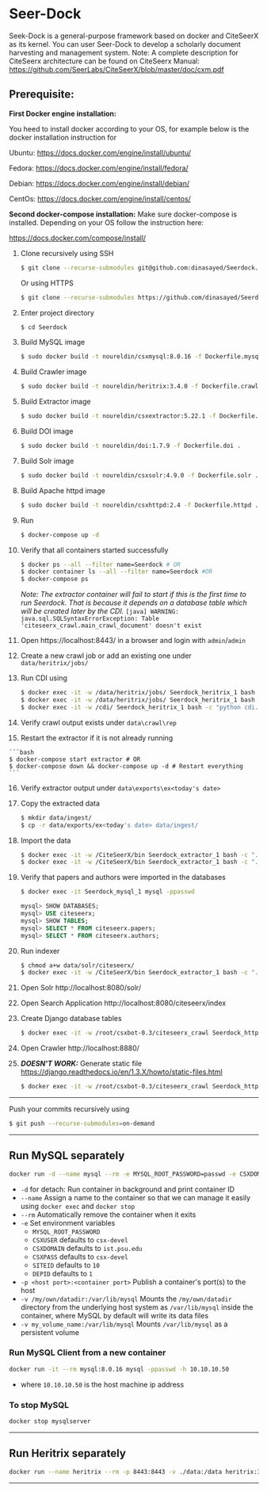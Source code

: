 # Seer-Dock

Seek-Dock is a general-purpose framework based on docker and CiteSeerX as its kernel. You can user Seer-Dock to develop a scholarly document harvesting and management system. 
Note: A complete description for CiteSeerx architecture can be found on CiteSeerx Manual:
https://github.com/SeerLabs/CiteSeerX/blob/master/doc/cxm.pdf


## Prerequisite:

**First Docker engine installation:**

You heed to install docker according to your OS, for example below is the docker installation instruction for 

Ubuntu: https://docs.docker.com/engine/install/ubuntu/

Fedora: https://docs.docker.com/engine/install/fedora/

Debian: https://docs.docker.com/engine/install/debian/

CentOs: https://docs.docker.com/engine/install/centos/

**Second docker-compose installation:** 
Make sure docker-compose is installed. Depending on your OS follow the instruction here:

https://docs.docker.com/compose/install/


1. Clone recursively using SSH

   ```bash
   $ git clone --recurse-submodules git@github.com:dinasayed/Seerdock.git
   ```

   Or using HTTPS

   ```bash
   $ git clone --recurse-submodules https://github.com/dinasayed/Seerdock.git
   ```

2. Enter project directory

   ```bash
   $ cd Seerdock
   ```

3. Build MySQL image

   ```bash
   $ sudo docker build -t noureldin/csxmysql:8.0.16 -f Dockerfile.mysql .
   ```

4. Build Crawler image

   ```bash
   $ sudo docker build -t noureldin/heritrix:3.4.0 -f Dockerfile.crawler .
   ```

5. Build Extractor image

   ```bash
   $ sudo docker build -t noureldin/csxextractor:5.22.1 -f Dockerfile.extractor .
   ```

6. Build DOI image

   ```bash
   $ sudo docker build -t noureldin/doi:1.7.9 -f Dockerfile.doi .
   ```

7. Build Solr image

   ```bash
   $ sudo docker build -t noureldin/csxsolr:4.9.0 -f Dockerfile.solr .
   ```

8. Build Apache httpd image

   ```bash
   $ sudo docker build -t noureldin/csxhttpd:2.4 -f Dockerfile.httpd .
   ```
   
9. Run

   ```bash
   $ docker-compose up -d
   ```
   
10. Verify that all containers started successfully

    ```bash
    $ docker ps --all --filter name=Seerdock # OR
    $ docker container ls --all --filter name=Seerdock #OR
    $ docker-compose ps
    ```
    
    *Note: The extractor container will fail to start if this is the first time to run Seerdock. That is because it depends on a database table which will be created later by the CDI.*
      `[java] WARNING: java.sql.SQLSyntaxErrorException: Table 'citeseerx_crawl.main_crawl_document' doesn't exist`
   
11. Open https://localhost:8443/ in a browser and login with `admin`/`admin`

12. Create a new crawl job or add an existing one under `data/heritrix/jobs/`

13. Run CDI using

    ```bash
    $ docker exec -it -w /data/heritrix/jobs/ Seerdock_heritrix_1 bash -c "rm latest" # Delete latest link if already exists
    $ docker exec -it -w /data/heritrix/jobs/ Seerdock_heritrix_1 bash -c "ln -s <job_name> latest"
    $ docker exec -it -w /cdi/ Seerdock_heritrix_1 bash -c "python cdi.py"
    ```

14. Verify crawl output exists under `data\crawl\rep`

15.  Restart the extractor if it is not already running

    ```bash
    $ docker-compose start extractor # OR
    $ docker-compose down && docker-compose up -d # Restart everything
    ```

16. Verify extractor output under `data\exports\ex<today's date>`

17. Copy the extracted data

    ```bash
    $ mkdir data/ingest/  
    $ cp -r data/exports/ex<today's date> data/ingest/
    ```

18. Import the data

    ```bash
    $ docker exec -it -w /CiteSeerX/bin Seerdock_extractor_1 bash -c "./createXML.pl /data/ingest/ex<today's date>"
    $ docker exec -it -w /CiteSeerX/bin Seerdock_extractor_1 bash -c "./batchImport /data/ingest/ex<today's date>"
    ```

19. Verify that papers and authors were imported in the databases

    ```bash
    $ docker exec -it Seerdock_mysql_1 mysql -ppasswd 
    ```

    ```sql
    mysql> SHOW DATABASES;
    mysql> USE citeseerx;
    mysql> SHOW TABLES;
    mysql> SELECT * FROM citeseerx.papers;
    mysql> SELECT * FROM citeseerx.authors;
    ```

20. Run indexer

    ```bash
    $ chmod a+w data/solr/citeseerx/
    $ docker exec -it -w /CiteSeerX/bin Seerdock_extractor_1 bash -c "./updateIndex"
    ```
    
21. Open Solr http://localhost:8080/solr/

22. Open Search Application http://localhost:8080/citeseerx/index

23. Create Django database tables

    ```bash
    $ docker exec -it -w /root/csxbot-0.3/citeseerx_crawl Seerdock_httpd_1 bash -c "python manage.py syncdb"
    ```

24. Open Crawler http://localhost:8880/

25. ***DOESN'T WORK:*** Generate static file
    https://django.readthedocs.io/en/1.3.X/howto/static-files.html

    ```bash
    $ docker exec -it -w /root/csxbot-0.3/citeseerx_crawl Seerdock_httpd_1 bash -c "python manage.py collectstatic"
    ```

---

Push your commits recursively using

```bash
$ git push --recurse-submodules=on-demand
```

---

## Run MySQL separately

```bash
docker run -d --name mysql --rm -e MYSQL_ROOT_PASSWORD=passwd -e CSXDOMAIN=% -p 3306:3306 csxmysql:8.0.16 --default-authentication-plugin=mysql_native_password
```

- `-d` for detach: Run container in background and print container ID
- `--name` Assign a name to the container so that we can manage it easily using `docker exec` and `docker stop`
- `--rm` Automatically remove the container when it exits
- `-e` Set environment variables
  - `MYSQL_ROOT_PASSWORD`
  - `CSXUSER` defaults to `csx-devel`
  - `CSXDOMAIN` defaults to `ist.psu.edu`
  - `CSXPASS` defaults to `csx-devel`
  - `SITEID` defaults to `10`
  - `DEPID` defaults to `1`
- `-p <host port>:<container port>` Publish a container's port(s) to the host
- `-v /my/own/datadir:/var/lib/mysql`  Mounts the `/my/own/datadir` directory from the underlying host system as `/var/lib/mysql` inside the container, where MySQL by default will write its data files
- `-v my_volume_name:/var/lib/mysql`  Mounts `/var/lib/mysql`  as a persistent volume

### Run MySQL Client from a new container

```bash
docker run -it --rm mysql:8.0.16 mysql -ppasswd -h 10.10.10.50
```

- where `10.10.10.50` is the host machine ip address

### To stop MySQL

```bash
docker stop mysqlserver
```

---

## Run Heritrix separately

```bash
docker run --name heritrix --rm -p 8443:8443 -v ./data:/data heritrix:3.4.0
```

---



    
